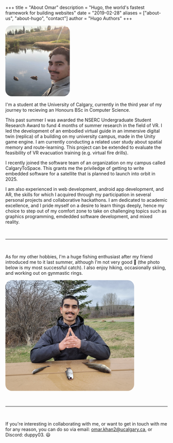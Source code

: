 +++
title = "About Omar"
description = "Hugo, the world's fastest framework for building websites"
date = "2019-02-28"
aliases = ["about-us", "about-hugo", "contact"]
author = "Hugo Authors"
+++

<img src="/static/images/pong.jpeg" style="width: 200px; border-radius: 20px;"/>


I'm a student at the University of Calgary, currently in the third year of my journey to recieving an Honours BSc in Computer Science.

This past summer I was awarded the NSERC Undergraduate Student Research Award to fund 4 months of summer research in the field of VR. I led the development of an embodied virtual guide in an immersive digital twin (replica) of a building on my university campus, made in the Unity game engine. I am currently conducting a related user study about spatial memory and route-learning. This project can be extended to evaluate the feasibility of VR evacuation training (e.g. virtual fire drills).

I recently joined the software team of an organization on my campus called CalgaryToSpace. This grants me the priviledge of getting to write embedded software for a satellite that is planned to launch into orbit in 2025.

I am also experienced in web development, android app development, and AR, the skills for which I acquired through my participation in several personal projects and collaborative hackathons. I am dedicated to academic excellence, and I pride myself on a desire to learn things deeply, hence my choice to step out of my comfort zone to take on challenging topics such as graphics programming, emdedded software development, and mixed reality.

&nbsp;
___
&nbsp;


As for my other hobbies, I'm a huge fishing enthusiast after my friend introduced me to it last summer, although I'm not very good 🥲 (the photo below is my most successful catch). I also enjoy hiking, occasionally skiing, and working out on gynmastic rings.

<img src="/static/images/fish.png" style="width: 400px; border-radius: 20px;"/>


&nbsp;
___
&nbsp;

If you're interesting in collaborating with me, or want to get in touch with me for any reason, you can do so via email: omar.khan2@ucalgary.ca, or Discord: duppy03. 😃